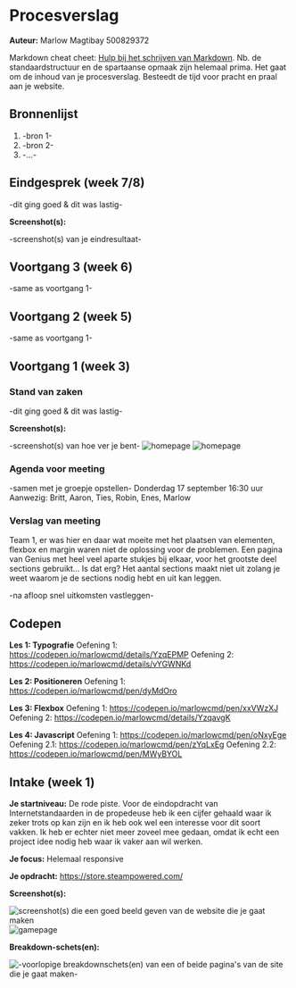 # Procesverslag
**Auteur:** Marlow Magtibay 500829372

Markdown cheat cheet: [Hulp bij het schrijven van Markdown](https://github.com/adam-p/markdown-here/wiki/Markdown-Cheatsheet). Nb. de standaardstructuur en de spartaanse opmaak zijn helemaal prima. Het gaat om de inhoud van je procesverslag. Besteedt de tijd voor pracht en praal aan je website.



## Bronnenlijst
1. -bron 1-
2. -bron 2-
3. -...-



## Eindgesprek (week 7/8)

-dit ging goed & dit was lastig-

**Screenshot(s):**

-screenshot(s) van je eindresultaat-



## Voortgang 3 (week 6)

-same as voortgang 1-



## Voortgang 2 (week 5)

-same as voortgang 1-



## Voortgang 1 (week 3)

### Stand van zaken

-dit ging goed & dit was lastig-

**Screenshot(s):**

-screenshot(s) van hoe ver je bent-
![homepage](images/homepage_week1)
![homepage](images/gamepage_week1)

### Agenda voor meeting

-samen met je groepje opstellen-
Donderdag 17 september 16:30 uur
Aanwezig: Britt, Aaron, Ties, Robin, Enes, Marlow

### Verslag van meeting
Team 1, er was hier en daar wat moeite met het plaatsen van elementen,
flexbox en margin waren niet de oplossing voor de problemen.
Een pagina van Genius met heel veel aparte stukjes bij elkaar, voor het
grootste deel sections gebruikt... Is dat erg? Het aantal sections maakt
niet uit zolang je weet waarom je de sections nodig hebt en uit kan leggen.

-na afloop snel uitkomsten vastleggen-

## Codepen
**Les 1: Typografie**
Oefening 1: https://codepen.io/marlowcmd/details/YzqEPMP
Oefening 2: https://codepen.io/marlowcmd/details/vYGWNKd

**Les 2: Positioneren**
Oefening 1: https://codepen.io/marlowcmd/pen/dyMdOro

**Les 3: Flexbox**
Oefening 1: https://codepen.io/marlowcmd/pen/xxVWzXJ
Oefening 2: https://codepen.io/marlowcmd/details/YzqavgK

**Les 4: Javascript**
Oefening 1: https://codepen.io/marlowcmd/pen/oNxyEge
Oefening 2.1: https://codepen.io/marlowcmd/pen/zYqLxEg
Oefening 2.2: https://codepen.io/marlowcmd/pen/MWyBYOL

## Intake (week 1)

**Je startniveau:** De rode piste. Voor de eindopdracht van Internetstandaarden in de propedeuse heb ik een cijfer gehaald waar ik zeker trots op kan zijn en ik heb ook wel een interesse voor dit soort vakken. Ik heb er echter niet meer zoveel mee gedaan, omdat ik echt een project idee nodig heb waar ik vaker aan wil werken.

**Je focus:** Helemaal responsive


**Je opdracht:** https://store.steampowered.com/

**Screenshot(s):**

![screenshot(s) die een goed beeld geven van de website die je gaat maken](images/steamhome.png)
![gamepage](images/steamgame.png)

**Breakdown-schets(en):**

![-voorlopige breakdownschets(en) van een of beide pagina's van de site die je gaat maken-](images/steamsketch.svg)
